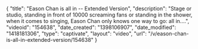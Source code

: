 {
    "title": "Eason Chan is all in -- Extended Version",
    "description": "Stage or studio, standing in front of 10000 screaming fans or standing in the shower, when it comes to singing, Eason Chan only knows one way to go: all in....",
    "videoid": "154638",
    "date_created": "1398106907",
    "date_modified": "1418181306",
    "type": "captivate",
    "layout": "video",
    "url": "\/v\/eason-chan-is-all-in-extended-version\/154638"
}